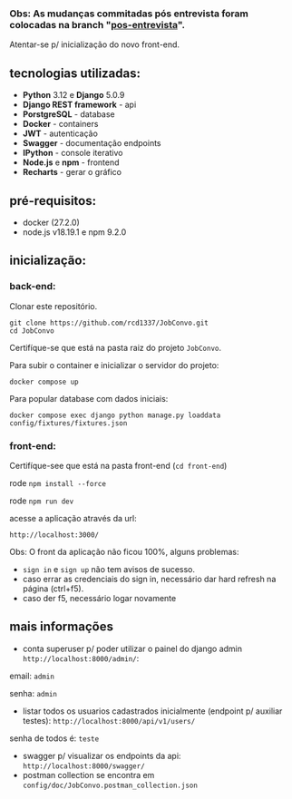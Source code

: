 ### Obs: As mudanças commitadas pós entrevista foram colocadas na branch "[pos-entrevista](https://github.com/rcd1337/JobConvo/tree/pos-entrevista)".
Atentar-se p/ inicialização do novo front-end.

## tecnologias utilizadas:
- **Python** 3.12 e **Django** 5.0.9
- **Django REST framework** - api
- **PorstgreSQL** - database
- **Docker** - containers
- **JWT** - autenticação
- **Swagger** - documentação endpoints
- **IPython** - console iterativo
- **Node.js** e **npm** - frontend
- **Recharts** - gerar o gráfico

## pré-requisitos:
- docker (27.2.0)
- node.js v18.19.1 e npm 9.2.0


## inicialização:
### back-end:
Clonar este repositório.
```
git clone https://github.com/rcd1337/JobConvo.git
cd JobConvo
```
Certifíque-se que está na pasta raiz do projeto `JobConvo`.

Para subir o container e inicializar o servidor do projeto: 
```
docker compose up
```
Para popular database com dados iniciais:
```
docker compose exec django python manage.py loaddata config/fixtures/fixtures.json
```
### front-end:
Certifíque-see que está na pasta front-end (`cd front-end`)

rode `npm install --force`

rode `npm run dev`

acesse a aplicação através da url:
```
http://localhost:3000/
```

Obs: O front da aplicação não ficou 100%, alguns problemas:
- `sign in` e `sign up` não tem avisos de sucesso.
- caso errar as credenciais do sign in, necessário dar hard refresh na página (ctrl+f5).
- caso der f5, necessário logar novamente


## mais informações
- conta superuser p/ poder utilizar o painel do django admin `http://localhost:8000/admin/`:

email: `admin`

senha: `admin`

- listar todos os usuarios cadastrados inicialmente (endpoint p/ auxiliar testes): `http://localhost:8000/api/v1/users/`

senha de todos é: `teste`

- swagger p/ visualizar os endpoints da api: `http://localhost:8000/swagger/`
- postman collection se encontra em `config/doc/JobConvo.postman_collection.json`
